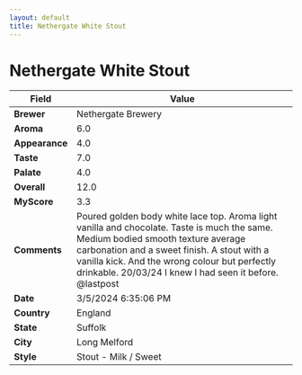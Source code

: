```yaml
---
layout: default
title: Nethergate White Stout
---
```


# Nethergate White Stout

| Field         | Value                                                                                                   |
|---------------|---------------------------------------------------------------------------------------------------------|
| **Brewer**    | Nethergate Brewery                                                                                        |
| **Aroma**     | 6.0                                                                                         |
| **Appearance**| 4.0                                                                                    |
| **Taste**     | 7.0                                                                                         |
| **Palate**    | 4.0                                                                                        |
| **Overall**   | 12.0                                                                                       |
| **MyScore**   | 3.3                                                                                       |
| **Comments**  | Poured golden body white lace top. Aroma light vanilla and chocolate. Taste is much the same. Medium bodied smooth texture average carbonation and a sweet finish. A stout with a vanilla kick. And the wrong colour but perfectly drinkable. 20/03/24 I knew I had seen it before. @lastpost                                                                                      |
| **Date**      | 3/5/2024 6:35:06 PM                                                                                          |
| **Country**   | England                                                                                       |
| **State**     | Suffolk                                                                                         |
| **City**      | Long Melford                                                                                          |
| **Style**     | Stout - Milk / Sweet                                                                                         |
